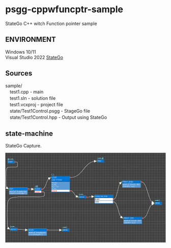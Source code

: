 # psgg-cppwfuncptr-sample
StateGo C++ witch Function pointer sample

## ENVIRONMENT

Windows 10/11  
Visual Studio 2022
[StateGo](https://statego.programanic.com/index-e.html)

## Sources
<p>
sample/ <br>
　test1.cpp - main <br>
　test1.sln - solution file  <br>
　test1.vcxproj - project file  <br>
　state/Test1Control.psgg - StageGo file   <br>
　state/Test1Control.hpp  - Output using StateGo   <br> 
</p>
 
## state-machine
StateGo Capture.

![](https://github.com/NNNIC/psgg-cppwfuncptr-sample/blob/main/wiki/state.png)

